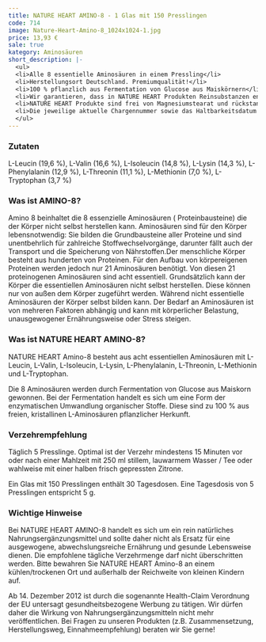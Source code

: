 ```yaml
---
title: NATURE HEART AMINO-8 - 1 Glas mit 150 Presslingen
code: 714
image: Nature-Heart-Amino-8_1024x1024-1.jpg
price: 13,93 €
sale: true
kategory: Aminosäuren
short_description: |-
  <ul>
  <li>Alle 8 essentielle Aminosäuren in einem Pressling</li>
  <li>Herstellungsort Deutschland. Premiumqualität!</li>
  <li>100 % pflanzlich aus Fermentation von Glucose aus Maiskörnern</li>
  <li>Wir garantieren, dass in NATURE HEART Produkten Reinsubstanzen enthalten sind ohne künstliche Zusatzstoffe</li>
  <li>NATURE HEART Produkte sind frei von Magnesiumstearat und rückstandskontrolliert.</li>
  <li>Die jeweilige aktuelle Chargennummer sowie das Haltbarkeitsdatum finden Sie auf dem NATURE HEART Produktetikett.</li>
  </ul>
---
```


<h3>Zutaten</h3>

<p>

L-Leucin (19,6 %), L-Valin (16,6 %), L-Isoleucin (14,8 %), L-Lysin (14,3 %), L-Phenylalanin (12,9 %), L-Threonin (11,1 %), L-Methionin (7,0 %), L-Tryptophan (3,7 %)

</p>

 

<h3>Was ist AMINO-8?</h3>

<p>

Amino 8 beinhaltet die 8 essenzielle Aminosäuren ( Proteinbausteine) die der Körper nicht selbst herstellen kann. Aminosäuren sind für den Körper lebensnotwendig: Sie bilden die Grundbausteine aller Proteine und sind unentbehrlich für zahlreiche Stoffwechselvorgänge, darunter fällt auch der Transport und die Speicherung von Nährstoffen.Der menschliche Körper besteht aus hunderten von Proteinen. Für den Aufbau von körpereigenen Proteinen werden jedoch nur 21 Aminosäuren benötigt. Von diesen 21 proteinogenen Aminosäuren sind acht essentiell. Grundsätzlich kann der Körper die essentiellen Aminosäuren nicht selbst herstellen. Diese können nur von außen dem Körper zugeführt werden. Während nicht essentielle Aminosäuren der Körper selbst bilden kann. Der Bedarf an Aminosäuren ist von mehreren Faktoren abhängig und kann mit körperlicher Belastung, unausgewogener Ernährungsweise oder Stress steigen.

</p>

 

<h3>Was ist NATURE HEART AMINO-8?</h3>

<p>

NATURE HEART Amino-8 besteht aus acht essentiellen Aminosäuren mit L-Leucin, L-Valin, L-Isoleucin, L-Lysin, L-Phenylalanin, L-Threonin, L-Methionin und L-Tryptophan.

</p>

<p>

Die 8 Aminosäuren werden durch Fermentation von Glucose aus Maiskorn gewonnen. Bei der Fermentation handelt es sich um eine Form der enzymatischen Umwandlung organischer Stoffe. Diese sind zu 100 % aus freien, kristallinen L-Aminosäuren pflanzlicher Herkunft.

</p>

 

<h3>Verzehrempfehlung</h3>

<p>

Täglich 5 Presslinge. Optimal ist der Verzehr mindestens 15 Minuten vor oder nach einer Mahlzeit mit 250 ml stillem, lauwarmem Wasser / Tee oder  wahlweise  mit  einer  halben  frisch  gepressten  Zitrone.

</p>

<p>

Ein Glas mit 150 Presslingen enthält 30 Tagesdosen. Eine Tagesdosis von 5 Presslingen entspricht 5 g.

</p>

 

<h3>Wichtige Hinweise</h3>

<p>

Bei NATURE HEART AMINO-8 handelt es sich um ein rein natürliches Nahrungsergänzungsmittel und sollte daher nicht als Ersatz für eine ausgewogene, abwechslungsreiche Ernährung und gesunde Lebensweise dienen. Die empfohlene tägliche Verzehrmenge darf nicht überschritten werden. Bitte bewahren Sie NATURE HEART Amino-8 an einem kühlen/trockenen Ort und außerhalb der Reichweite von kleinen Kindern auf.

</p>

<p>

Ab 14. Dezember 2012 ist durch die sogenannte Health-Claim Verordnung der EU untersagt gesundheitsbezogene Werbung zu tätigen. Wir dürfen daher die Wirkung von Nahrungsergänzungsmitteln nicht mehr veröffentlichen. Bei Fragen zu unseren Produkten (z.B. Zusammensetzung, Herstellungsweg, Einnahmeempfehlung) beraten wir Sie gerne!

</p>
